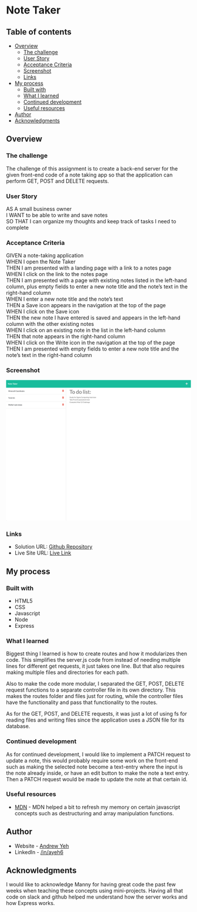 # Note Taker

## Table of contents

- [Overview](#overview)
  - [The challenge](#the-challenge)
  - [User Story](#user-story)
  - [Acceptance Criteria](#acceptance-criteria)
  - [Screenshot](#screenshot)
  - [Links](#links)
- [My process](#my-process)
  - [Built with](#built-with)
  - [What I learned](#what-i-learned)
  - [Continued development](#continued-development)
  - [Useful resources](#useful-resources)
- [Author](#author)
- [Acknowledgments](#acknowledgments)

## Overview

### The challenge

The challenge of this assignment is to create a back-end server for the given front-end code of a note taking app so that the application can perform GET, POST and DELETE requests.

### User Story

AS A small business owner  
I WANT to be able to write and save notes  
SO THAT I can organize my thoughts and keep track of tasks I need to complete  

### Acceptance Criteria

GIVEN a note-taking application  
WHEN I open the Note Taker  
THEN I am presented with a landing page with a link to a notes page  
WHEN I click on the link to the notes page  
THEN I am presented with a page with existing notes listed in the left-hand column, plus empty fields to enter a new note title and the note’s text in the right-hand column  
WHEN I enter a new note title and the note’s text  
THEN a Save icon appears in the navigation at the top of the page  
WHEN I click on the Save icon  
THEN the new note I have entered is saved and appears in the left-hand column with the other existing notes  
WHEN I click on an existing note in the list in the left-hand column  
THEN that note appears in the right-hand column  
WHEN I click on the Write icon in the navigation at the top of the page  
THEN I am presented with empty fields to enter a new note title and the note’s text in the right-hand column  

### Screenshot

![](./screenshot.png)

### Links

- Solution URL: [Github Repository](https://github.com/ayeh6/Note-Taker)
- Live Site URL: [Live Link](https://yeh-note-taker.herokuapp.com/)

## My process

### Built with

- HTML5
- CSS
- Javascript
- Node
- Express

### What I learned

Biggest thing I learned is how to create routes and how it modularizes then code. This simplifies the server.js code from instead of needing multiple lines for different get requests, it just takes one line. But that also requires making multiple files and directories for each path.

Also to make the code more modular, I separated the GET, POST, DELETE request functions to a separate controller file in its own directory. This makes the routes folder and files just for routing, while the controller files have the functionality and pass that functionality to the routes.

As for the GET, POST, and DELETE requests, it was just a lot of using fs for reading files and writing files since the application uses a JSON file for its database.

### Continued development

As for continued development, I would like to implement a PATCH request to update a note, this would probably require some work on the front-end such as making the selected note become a text-entry where the input is the note already inside, or have an edit button to make the note a text entry. Then a PATCH request would be made to update the note at that certain id.

### Useful resources

- [MDN](https://developer.mozilla.org/en-US/) - MDN helped a bit to refresh my memory on certain javascript concepts such as destructuring and array manipulation functions.

## Author

- Website - [Andrew Yeh](https://ayeh6.github.io/Yeh-Andrew-Portfolio-Website/)
- LinkedIn - [/in/ayeh6](https://www.linkedin.com/in/ayeh6/)

## Acknowledgments

I would like to acknowledge Manny for having great code the past few weeks when teaching these concepts using mini-projects. Having all that code on slack and github helped me understand how the server works and how Express works.